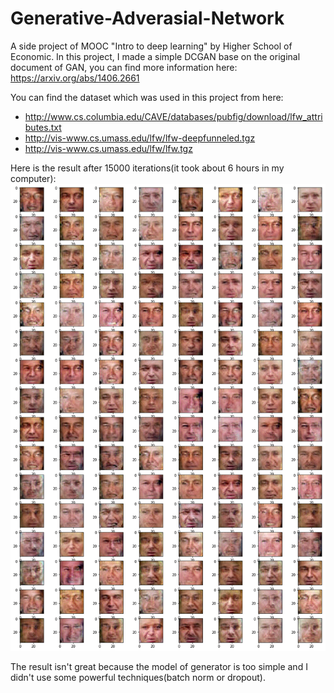 # Generative-Adverasial-Network
A side project of MOOC "Intro to deep learning" by Higher School of Economic.
In this project, I made a simple DCGAN base on the original document of GAN, you can find more information here:
https://arxiv.org/abs/1406.2661

You can find the dataset which was used in this project from here:
- http://www.cs.columbia.edu/CAVE/databases/pubfig/download/lfw_attributes.txt
- http://vis-www.cs.umass.edu/lfw/lfw-deepfunneled.tgz
- http://vis-www.cs.umass.edu/lfw/lfw.tgz

Here is the result after 15000 iterations(it took about 6 hours in my computer):
![Result](https://github.com/tvthanh95/Generative-Adverasial-Network/blob/master/index.png)

The result isn't great because the model of generator is too simple and I didn't use some powerful techniques(batch norm or dropout).
